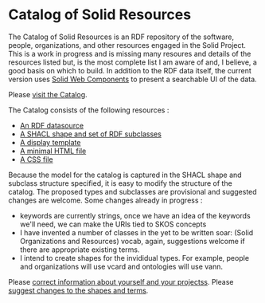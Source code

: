 # Catalog of Solid Resources

The Catalog of Solid Resources is an RDF repository of the software, people, organizations, and other resources engaged in the Solid Project.  This is a work in progress and is missing many resoures and details of the resources listed but, is the most complete list I am aware of and, I believe, a good basis on which to build.  In addition to the RDF data itself, the current version uses [Solid Web Components](https://github.com/solidos/solid-web-components) to present a searchable UI of the data.

Please [visit the Catalog](https://solid-contrib.github.io/catalog/index.html).

The Catalog consists of the following resources :

* [An RDF datasource](./catalog-data.ttl)
* [A SHACL shape and set of RDF subclasses](./catalog-shape.ttl)
* [A display template](./catalog-view.js)
* [A minimal HTML file](./index.html)
* [A CSS file](./catalog.css)

Because the model for the catalog is captured in the SHACL shape and subclass structure specified, it is easy to modify the structure of the catalog.  The proposed types and subclasses are provisional and suggested changes are welcome.  Some changes already in progress :

* keywords are currently strings, once we have an idea of the keywords we'll need, we can make the URIs tied to SKOS concepts
* I have invented a number of classes in the yet to be written soar: (Solid Organizations and Resources) vocab, again, suggestions welcome if there are appropriate existing terms.
* I intend to create shapes for the invididual types.  For example, people and organizations will use vcard and ontologies will use vann.

Please [correct information about yourself and your projectss](./data-catalog.ttl).
Please [suggest changes to the shapes and terms](https://github.com/solid-contrib/catalog/issues).


